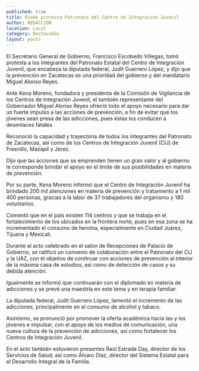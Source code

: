 ```yaml
---
published: true
title: Rinde protesta Patronato del Centro de Integración Juvenil
author: REDACCION
location: Local
category: Destacadas
layout: posts
---
```


El Secretario General de Gobierno, Francisco Escobedo Villegas, tomó protesta a los integrantes del Patronato Estatal del Centro de Integración Juvenil, que encabeza la diputada federal, Judit Guerrero López, y dijo que la prevención en Zacatecas es una prioridad del gobierno y del mandatario Miguel Alonso Reyes.
 
Ante Kena Moreno, fundadora y presidenta de la Comisión de Vigilancia de los Centros de Integración Juvenil, el también representante del Gobernador Miguel Alonso Reyes ofreció todo el apoyo necesario para dar un fuerte impulso a las acciones de prevención, a fin de evitar que los jóvenes sean presa de las adicciones, pues éstas los conducen a desenlaces fatales.
 
Reconoció la capacidad y trayectoria de todos los integrantes del Patronato de Zacatecas, así como de los Centros de Integración Juvenil (CIJ) de Fresnillo, Mazapil y Jerez.
 
Dijo que las acciones que se emprenden tienen un gran valor y al gobierno le corresponde brindar el apoyo en el límite de sus posibilidades en materia de prevención.
 
Por su parte, Kena Moreno informó que el Centro de Integración Juvenil ha brindado 200 mil atenciones en materia de prevención y tratamiento a 1 mil 400 personas, gracias a la labor de 37 trabajadores del organismo y 180 voluntarios.
 
Comentó que en el país existen 114 centros y que se trabaja en el fortalecimiento de los ubicados en la frontera norte, pues en esa zona se ha incrementado el consumo de heroína, especialmente en Ciudad Juárez, Tijuana y Mexicali.
 
Durante el acto celebrado en el salón de Recepciones de Palacio de Gobierno, se ratificó un convenio de colaboración entre el Patronato del CIJ y la UAZ, con el objetivo de continuar con acciones de prevención al interior de la máxima casa de estudios, así como de detección de casos y su debida atención.
 
Igualmente se informó que continuarán con el diplomado en materia de adicciones y se prevé una maestría en este tema y en terapia familiar.
 
La diputada federal, Judit Guerrero López, lamentó el incremento de las adicciones, principalmente en el consumo de alcohol y tabaco.
 
Asimismo, se pronunció por promover la oferta académica hacia las y los jóvenes e impulsar, con el apoyo de los medios de comunicación, una nueva cultura de la prevención de adicciones, así como fortalecer los Centros de Integración Juvenil.
 
En el acto también estuvieron presentes Raúl Estrada Day, director de los Servicios de Salud; así como Álvaro Díaz, director del Sistema Estatal para el Desarrollo Integral de la Familia.
